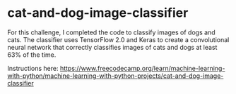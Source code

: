 # cat-and-dog-image-classifier

For this challenge, I completed the code to classify images of dogs and cats. The classifier uses TensorFlow 2.0 and Keras to create a convolutional neural network that correctly classifies images of cats and dogs at least 63% of the time.

Instructions here: https://www.freecodecamp.org/learn/machine-learning-with-python/machine-learning-with-python-projects/cat-and-dog-image-classifier
